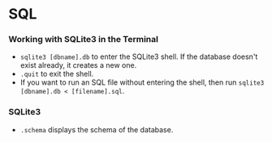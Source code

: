# SQL

### Working with SQLite3 in the Terminal
* `sqlite3 [dbname].db` to enter the SQLite3 shell. If the database doesn't exist already, it creates a new one.
* `.quit` to exit the shell.
* If you want to run an SQL file without entering the shell, then run `sqlite3 [dbname].db < [filename].sql`.

### SQLite3
* `.schema` displays the schema of the database.
